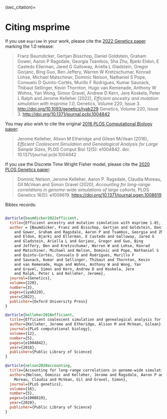 (sec_citation)=

# Citing msprime

If you use `msprime` in your work, please cite the
[2022 Genetics paper](<https://doi.org/10.1093/genetics/iyab229>)
marking the 1.0 release:

> Franz Baumdicker, Gertjan Bisschop, Daniel Goldstein, Graham Gower,
> Aaron P Ragsdale, Georgia Tsambos, Sha Zhu, Bjarki Eldon, E Castedo Ellerman,
> Jared G Galloway, Ariella L Gladstein, Gregor Gorjanc, Bing Guo,
> Ben Jeffery, Warren W Kretzschumar, Konrad Lohse, Michael Matschiner,
> Dominic Nelson, Nathaniel S Pope, Consuelo D Quinto-Cortés,
> Murillo F Rodrigues, Kumar Saunack, Thibaut Sellinger, Kevin Thornton,
> Hugo van Kemenade, Anthony W Wohns, Yan Wong, Simon Gravel, Andrew D Kern,
> Jere Koskela, Peter L Ralph and Jerome Kelleher (2022),
> *Efficient ancestry and mutation simulation with msprime 1.0*,
> Genetics, Volume 220, Issue 3. http://doi.org/10.1093/genetics/iyab229
> Genetics, Volume 220, Issue 3. http://doi.org/10.1371/journal.pcbi.1004842

You may also wish to cite the original
[2016 PLOS Computational Biology paper](<http://dx.doi.org/10.1371/journal.pcbi.1004842>):

> Jerome Kelleher, Alison M Etheridge and Gilean McVean (2016),
> *Efficient Coalescent Simulation and Genealogical Analysis for Large Sample Sizes*,
> PLOS Comput Biol 12(5): e1004842. doi: 10.1371/journal.pcbi.1004842

If you use the Discrete Time Wright Fisher model, please cite the
[2020 PLOS Genetics paper](https://doi.org/10.1371/journal.pgen.1008619):

> Dominic Nelson, Jerome Kelleher, Aaron P. Ragsdale, Claudia Moreau,
> Gil McVean and Simon Gravel (2020),
> *Accounting for long-range correlations in genome-wide simulations of large cohorts*,
> PLOS Genetics 16(5): e1008619. https://doi.org/10.1371/journal.pgen.1008619

Bibtex records:

```bibtex

@article{baumdicker2022efficient,
  title={Efficient ancestry and mutation simulation with msprime 1.0},
  author = {Baumdicker, Franz and Bisschop, Gertjan and Goldstein, Daniel
    and Gower, Graham and Ragsdale, Aaron P and Tsambos, Georgia and Zhu, Sha
    and Eldon, Bjarki and Ellerman, E Castedo and Galloway, Jared G
    and Gladstein, Ariella L and Gorjanc, Gregor and Guo, Bing
    and Jeffery, Ben and Kretzschumar, Warren W and Lohse, Konrad
    and Matschiner, Michael and Nelson, Dominic and Pope, Nathaniel S
    and Quinto-Cortés, Consuelo D and Rodrigues, Murillo F
    and Saunack, Kumar and Sellinger, Thibaut and Thornton, Kevin
    and van Kemenade, Hugo and Wohns, Anthony W and Wong, Yan
    and Gravel, Simon and Kern, Andrew D and Koskela, Jere
    and Ralph, Peter L and Kelleher, Jerome},
  journal={Genetics},
  volume={220},
  number={3},
  pages={iyab229},
  year={2022},
  publisher={Oxford University Press}
}

@article{kelleher2016efficient,
  title={Efficient coalescent simulation and genealogical analysis for large sample sizes},
  author={Kelleher, Jerome and Etheridge, Alison M and McVean, Gilean},
  journal={PLoS computational biology},
  volume={12},
  number={5},
  pages={e1004842},
  year={2016},
  publisher={Public Library of Science}
}

@article{nelson2020accounting,
  title={Accounting for long-range correlations in genome-wide simulations of large cohorts},
  author={Nelson, Dominic and Kelleher, Jerome and Ragsdale, Aaron P and
    Moreau, Claudia and McVean, Gil and Gravel, Simon},
  journal={PLoS genetics},
  volume={16},
  number={5},
  pages={e1008619},
  year={2020},
  publisher={Public Library of Science}
}
```
